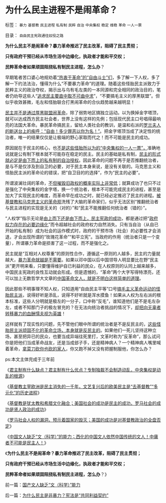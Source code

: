 # 为什么民主进程不是闹革命？

标签： `暴力` `基督教` `民主进程` `私有制` `民粹` `自治` `中央集权` `稳定` `维稳` `革命` `一人一票` 

目录： `自由民主宪政通往奴役之路`

**为什么民主不是闹革命？暴力革命推迟了民主改革，阻碍了民主贯彻；**

**只有政府干预已经从市场生活中边缘化，执政者才能和平交权；**

**民粹革命者如果顽固阻挠私有制民主进程，怎么办**？

早期笔者苦口婆心地规劝着[“热衷于革命”的“自由斗士”们](http://blog.sina.com.cn/s/blog_5563a64d0100gvob.html)，多了解一下人权，多了解一下约法法治，懂得为什么“不要暴力革命”的道理。随着这些怪胎民主派致力于民粹主义的政治夺权，揭示出与乌有毛左类的一本同源和完全相同的政治目的，笔者仍劝导这些人“[追求民主要直中取不可曲中求](http://darthvad.blog.sohu.com/132380956.html)”，“不要搞毛主义的厚黑联盟”。但似乎收效甚微，毛左和怪胎联合打黑闹革命的合伙趋势越来越明显！

[民主并不是通过厚黑联盟闹革命](../../../2009/9/20/争取民主就不要搞毛式厚黑政治.md)，除了弱势地区搞独立运动。以为换掉金字塔顶，就可以达成西方民主社会者，世界上没有这样的先例；包括现代民主口号唱得最响亮的法国大革命。暴民革命搞民主，留给人类社会的教训，是温和右派的[罗兰夫人的断送台上的疾呼：“自由！多少罪恶以你为名！”](http://darthvad.blog.sohu.com/136672979.html)。把金字塔顶当成了决定性的统治者，唯一的结果仅仅是让极端的野心家取而代之！而不可能是民主的成功。

原因就在于民主的核心，也[不是这些怪胎所以为的“中央集权的一人一票”，](../../../2012/3/30/“一人一票”的多数人暴政和“一人一枪”的自治.md)准确地说就是公有制下根本就不可能存在稳定的民主。民主的基础是私有制，[民主的形式就必定是由下而上的私有制的自治授权](../../../2010/8/6/私有制社会的逐级授权，公权和特权的形成，.md)。因此革命的问题不再于是否推翻统治者，是与不是仅涉及到自卫的必要，对于民主本身来说，是没有关联的。马克思主义和怪胎民主派的革命论的错误，把“自卫目的的选择”，作为“民主的必要”。

所谓波澜壮阔的革命，[不但摧毁旧政权的概率实际上非常低](http://hi.baidu.com/darthchn/blog/item/bd2452f945865518d8f9fd27.html)；就算成功了也只不过是强化了中央集权的金字塔，换一个统治者，根本不可能完成民主的进程，甚至是加大了实现民主的难度，而革命早在成功之时，就已经必定推迟了民主的进程。[被基督教和马克思主义的革命观](../../../2010/12/20/基督教和马克思主义的社会行为如出一辙.md)洗残了大脑的革命家们，似乎无法区别“推翻统治者与民主进程的实现是无关的（对的）”和“民主不能推翻任何统治者（错的）”。

“人权学”指示无论是[由上而下还是由下而上，民主宪政的成功](../../../2009/9/10/最优化上而下的开明路线图.md)，都是通过把“[政府权力存在的必要边缘化](http://blog.sina.com.cn/s/blog_5563a64d0100gvo4.html)”而令超越社会的政府权力自然消失。只有当自治（从自已开始的私有制）成为社会的运作模式时，政府的干预市场（社会）的必要性才会消退，才会出现所谓的“玫瑰花革命”“和平立宪”。当政府的作用（统治者只是一个变量），所谓暴力革命是损害了这一过程，而不是强化之。

民主就是“互相对人权尊重”的原则性合作，遵循这一原则的人越多，民主的力量就越大，[暴力革命就越是不需要](../../../2010/1/9/revolution不是革命，不需要流血牺牲.md)。如果以邓中国以后中国领导人明显要比在野“民主派”更开明来看，只要懂得维护自已利益的民众，在人权原则的认同上越来越多，中国民主宪政的良性互动就会形成。但是遗憾的，“革命”两个大字写得特漂亮，还可以加上无数哲学大文章的[中国革命文人，就是不明白这样简单的道理](../../../2011/8/16/胡乱反政府，就是反民主.md)。

因此那些不明事理不知人权，只知道用“自由民主平等”口号[搞毛主义革命运动的怪胎民主派](../../../2009/9/10/君权奴性文化下被错解的暴力和妥协.md)，说得好听是添乱，说得不好听就是浑水摸鱼！如果从人权为左右派的根本标准，这些人分明就是极左的一分子，口中称“反毛”，谁知道他们是不是毛左杂左，或者不知那门子的极左冒充的？在无法向统治者挑战的情况下，[却把向无辜者转移暴力的血酬懦夫视为英雄](../../../2009/9/4/暴力向无辜者转移损失是懦夫.md)！

这样就有了现实性的问题，先不管他们眼中所谓的统治者是不是反民主的，[这些怪胎民主派顽固不化的革命立场，本身就是反民主的](http://darthvad.blog.sohu.com/157238808.html)。如果他们一死儿坚持这种立场，甚至把异已的民众，也要当成异端往死里打，文革时称为“反革命”，那么试问你是把他们当成革命战友，还是当成郐子手，还是精神病人？一个精神病人嘴里喊着革命，[拿菜刀砍你也砍的家人](../../../2012/2/12/革命是不计成本的暴力建构；武力自卫针对革命.md)，你又跑不掉又没有把握制服他，你怎么办？

ps:本文主体完成于三年前

《[君主制有什么缺点？君主制有什么优点？专制独裁不会制造动乱，中央集权是动乱的根源](../../../2012/4/7/君主制的优点和缺点；专制独裁减少了社会的动乱.md)》

《[基督教主宰欧洲是民主消失的一千年，文艺复兴后的欧美民主是“去基督教”“多元化”的历史进程](../../../2012/4/10/基督教主宰欧洲是民主消失的一千年.md)》

《[基督教是犹太教和希腊文化融合；美国社会的成功是民主的成功，罗马社会的成功是贤人政治的成功](../../../2012/4/10/美国成功在民主，罗马成功在贤人政治.md)》

《[罗马社会人权的漏洞，预示着国家的毁灭；美国的成功是对基督教政治的全盘否定](../../../2012/4/10/走在罗马帝国两千年前的十字路口.md)》

《[中国文人缺乏“文（科学）”的能力；西化的中国文人依然中国传统的文人！中庸者不可能是民主人！](../../../2012/4/12/国产文人缺乏“文（科学）”能力.md)》

《**为什么民主不是闹革命？暴力革命推迟了民主改革，阻碍了民主贯彻；**

**只有政府干预已经从市场生活中边缘化，执政者才能和平交权；**

**民粹革命者如果顽固阻挠私有制民主进程，怎么办**？》

前一篇：[国产文人缺乏“文（科学）”能力](../../../2012/4/12/国产文人缺乏“文（科学）”能力.md)

后一篇：[为什么民主是非暴力？宪法是“共同利益契约”](../../../2012/4/12/为什么民主是非暴力？宪法是“共同利益契约”.md)